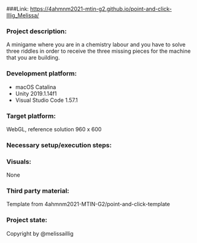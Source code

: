 ###Link:
https://4ahmnm2021-mtin-g2.github.io/point-and-click-Illig_Melissa/

### Project description:
A minigame where you are in a chemistry labour and you have to solve three riddles in order to receive the three missing pieces for the machine that you are building.

### Development platform:
+ macOS Catalina
+ Unity 2019.1.14f1
+ Visual Studio Code 1.57.1

### Target platform:
WebGL, reference solution 960 x 600

### Necessary setup/execution steps:

### Visuals:
None

### Third party material:
Template from 4ahmnm2021-MTIN-G2/point-and-click-template

### Project state:

Copyright by @melissaillig
